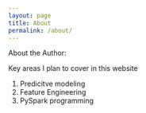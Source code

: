 ```yaml
---
layout: page
title: About
permalink: /about/
---
```


About the Author:

Key areas I plan to cover in this website
1. Predicitve modeling 
2. Feature Engineering 
3. PySpark programming
